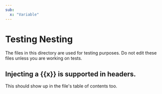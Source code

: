 ```yaml
---
sub:
  x: "Variable"
---
```

# Testing Nesting

The files in this directory are used for testing purposes. Do not edit these files unless you are working on tests.


## Injecting a {{x}} is supported in headers.

This should show up in the file's table of contents too.
